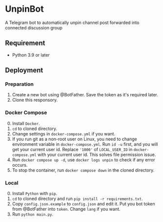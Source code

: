 # UnpinBot

A Telegram bot to automatically unpin channel post forwarded into connected discussion group

## Requirement

- Python 3.9 or later

## Deployment

### Preparation

1. Create a new bot using @BotFather. Save the token as it's required later.
2. Clone this responsory.

### Docker Compose

0. Install `Docker`.
1. `cd` to cloned directory.
2. Change settings in `docker-compose.yml` if you want.
3. If you run git as a non-root user on Linux, you need to change environment variable in `docker-compose.yml`. Run `id -u` first, and you will get your current user id. Replace `'1000'` of  `LOCAL_USER_ID` in `docker-compose.yml` with your current user id. This solves file permission issue.
4. Run `docker compose up -d`, use `docker logs unpin` to check if any error occurs.
5. To stop the container, run `docker compose down` in the cloned directory.

### Local

0. Install `Python` with `pip`.
1. `cd` to cloned directory and run `pip install -r requirements.txt`.
2. Copy `config.json.example` to `config.json` and edit it. Put you bot token from @BotFather into `token`. Change `lang` if you want.
3. Run `python main.py`.
